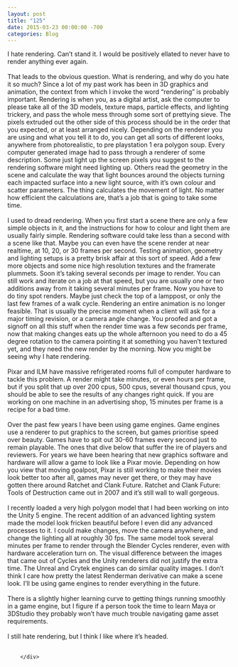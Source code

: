 ```yaml
---
layout: post
title: "125"
date: 2015-03-23 00:00:00 -700
categories: Blog
---
```


<div class="blog-content">
				<div class="paragraph" style="text-align:left;"><span style=""><span style="">I hate rendering. Can&rsquo;t stand it. I would be positively ellated to never have to render anything ever again. </span><br><span style=""></span><br><span style=""></span><span style="">That leads to the obvious question. What is rendering, and why do you hate it so much? Since a lot of my past work has been in 3D graphics and animation, the context from which I invoke the word &ldquo;rendering&rdquo; is probably important. Rendering is when you, as a digital artist, ask the computer to please take all of the 3D models, texture maps, particle effects, and lighting trickery, and pass the whole mess through some sort of prettying sieve. The pixels extruded out the other side of this process should be in the order that you expected, or at least arranged nicely. Depending on the renderer you are using and what you tell it to do, you can get all sorts of different looks, anywhere from photorealistic, to pre playstation 1 era polygon soup. Every computer generated image had to pass through a renderer of some description. Some just light up the screen pixels you suggest to the rendering software might need lighting up. Others read the geometry in the scene and calculate the way that light bounces around the objects turning each impacted surface into a new light source, with it&rsquo;s own colour and scatter parameters. The thing calculates the movement of light. No matter how efficient the calculations are, that&rsquo;s a job that is going to take some time. </span><br><span style=""></span><br><span style=""></span><span style="">I used to dread rendering. When you first start a scene there are only a few simple objects in it, and the instructions for how to colour and light them are usually fairly simple. Rendering software could take less than a second with a scene like that. Maybe you can even have the scene render at near realtime, at 10, 20, or 30 frames per second. Testing animation, geometry and lighting setups is a pretty brisk affair at this sort of speed. Add a few more objects and some nice high resolution textures and the framerate plummets. Soon it&rsquo;s taking several seconds per image to render. You can still work and iterate on a job at that speed, but you are usually one or two additions away from it taking several minutes per frame. Now you have to do tiny spot renders. Maybe just check the top of a lamppost, or only the last few frames of a walk cycle. Rendering an entire animation is no longer feasible. That is usually the precise moment when a client will ask for a major timing revision, or a camera angle change. You proofed and got a signoff on all this stuff when the render time was a few seconds per frame, now that making changes eats up the whole afternoon you need to do a 45 degree rotation to the camera pointing it at something you haven&rsquo;t textured yet, and they need the new render by the morning. Now you might be seeing why I hate rendering. </span><br><span style=""></span><br><span style=""></span><span style="">Pixar and ILM have massive refrigerated rooms full of computer hardware to tackle this problem. A render might take minutes, or even hours per frame, but if you split that up over 200 cpus, 500 cpus, several thousand cpus, you should be able to see the results of any changes right quick. If you are working on one machine in an advertising shop, 15 minutes per frame is a recipe for a bad time. </span><br><span style=""></span><br><span style=""></span><span style="">Over the past few years I have been using game engines. Game engines use a renderer to put graphics to the screen, but games prioritise speed over beauty. Games have to spit out 30-60 frames every second just to remain playable. The ones that dive below that suffer the ire of players and reviewers. For years we have been hearing that new graphics software and hardware will allow a game to look like a Pixar movie. Depending on how you view that moving goalpost, Pixar is still working to make their movies look better too after all, games may never get there, or they may have gotten there around Ratchet and Clank Future. Ratchet and Clank Future: Tools of Destruction came out in 2007 and it&rsquo;s still wall to wall gorgeous. </span><br><span style=""></span><br><span style=""></span><span style="">I recently loaded a very high polygon model that I had been working on into the Unity 5 engine. The recent addition of an advanced lighting system made the model look fricken beautiful before I even did any advanced processes to it. I could make changes, move the camera anywhere, and change the lighting all at roughly 30 fps. The same model took several minutes per frame to render through the Blender Cycles renderer, even with hardware acceleration turn on. The visual difference between the images that came out of Cycles and the Unity renderers did not justify the extra time. The Unreal and Crytek engines can do similar quality images. I don&rsquo;t think I care how pretty the latest Renderman derivative can make a scene look. I&rsquo;ll be using game engines to render everything in the future.</span><br><span style=""></span><br><span style=""></span><span style="">There is a slightly higher learning curve to getting things running smoothly in a game engine, but I figure if a person took the time to learn Maya or 3DStudio they probably won&rsquo;t have much trouble navigating game asset requirements. </span><br><span style=""></span><br><span style=""></span><span style="">I still hate rendering, but I think I like where it&rsquo;s headed.</span><br><br></span></div>

		</div>
        